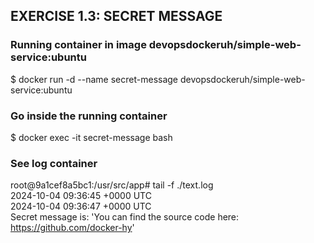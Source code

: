 ## EXERCISE 1.3: SECRET MESSAGE

### Running container in image devopsdockeruh/simple-web-service:ubuntu
$ docker run -d --name secret-message devopsdockeruh/simple-web-service:ubuntu

### Go inside the running container 
$ docker exec -it secret-message bash

### See log container
root@9a1cef8a5bc1:/usr/src/app# tail -f ./text.log
<br>2024-10-04 09:36:45 +0000 UTC
<br>2024-10-04 09:36:47 +0000 UTC
<br>Secret message is: 'You can find the source code here: https://github.com/docker-hy'

